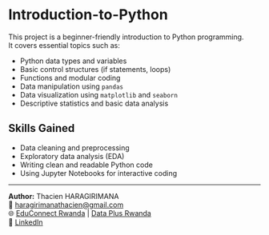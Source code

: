 # Introduction-to-Python

This project is a beginner-friendly introduction to Python programming.  
It covers essential topics such as:

- Python data types and variables  
- Basic control structures (if statements, loops)  
- Functions and modular coding  
- Data manipulation using `pandas`  
- Data visualization using `matplotlib` and `seaborn`  
- Descriptive statistics and basic data analysis

## Skills Gained

- Data cleaning and preprocessing  
- Exploratory data analysis (EDA)  
- Writing clean and readable Python code  
- Using Jupyter Notebooks for interactive coding

---

**Author:** Thacien HARAGIRIMANA  
📧 haragirimanathacien@gmail.com  
🌐 [EduConnect Rwanda](https://www.educonnectrwanda.com) | [Data Plus Rwanda](https://dataplusrwanda.com)  
🔗 [LinkedIn](https://linkedin.com/in/thacien)
